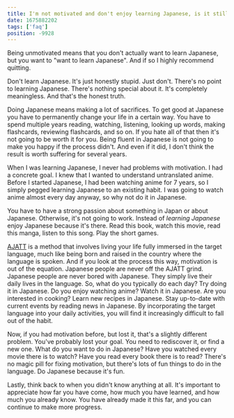 ```yaml
---
title: I'm not motivated and don't enjoy learning Japanese, is it still worth my time?
date: 1675882202
tags: ['faq']
position: -9928
---
```


Being unmotivated means that you don't actually want to learn Japanese,
but you want to "want to learn Japanese".
And if so I highly recommend quitting.

Don't learn Japanese.
It's just honestly stupid.
Just don't.
There's no point to learning Japanese.
There's nothing special about it.
It's completely meaningless.
And that's the honest truth.

Doing Japanese means making a lot of sacrifices.
To get good at Japanese you have to permanently change your life in a certain way.
You have to spend multiple years
reading, watching, listening, looking up words, making flashcards, reviewing flashcards, and so on.
If you hate all of that then it's not going to be worth it for you.
Being fluent in Japanese is not going to make you happy if the process didn't.
And even if it did,
I don't think the result is worth suffering for several years.

When I was learning Japanese,
I never had problems with motivation.
I had a concrete goal.
I knew that I wanted to understand untranslated anime.
Before I started Japanese, I had been watching anime for 7 years,
so I simply pegged learning Japanese to an existing habit.
I was going to watch anime almost every day anyway,
so why not do it in Japanese.

You have to have a strong passion about something in Japan or about Japanese.
Otherwise, it's not going to work.
Instead of *learning Japanese* enjoy Japanese because it's there.
Read this book, watch this movie, read this manga, listen to this song.
Play the short games.

[AJATT](whats-ajatt.html)
is a method that involves living your life fully immersed in the target language,
much like being born and raised in the country where the language is spoken.
And if you look at the process this way, motivation is out of the equation.
Japanese people are never off the AJATT grind.
Japanese people are never bored with Japanese.
They simply live their daily lives in the language.
So, what do you typically do each day?
Try doing it in Japanese.
Do you enjoy watching anime? Watch it in Japanese.
Are you interested in cooking? Learn new recipes in Japanese.
Stay up-to-date with current events by reading news in Japanese.
By incorporating the target language into your daily activities,
you will find it increasingly difficult to fall out of the habit.

Now, if you had motivation before, but lost it,
that's a slightly different problem.
You've probably lost your goal.
You need to rediscover it, or find a new one.
What do you want to do in Japanese?
Have you watched every movie there is to watch?
Have you read every book there is to read?
There's no magic pill for fixing motivation,
but there's lots of fun things to do in the language.
Do Japanese because it's fun.

Lastly,
think back to when you didn't know anything at all.
It's important to appreciate how far you have come,
how much you have learned,
and how much you already know.
You have already made it this far, and you can continue to make more progress.
